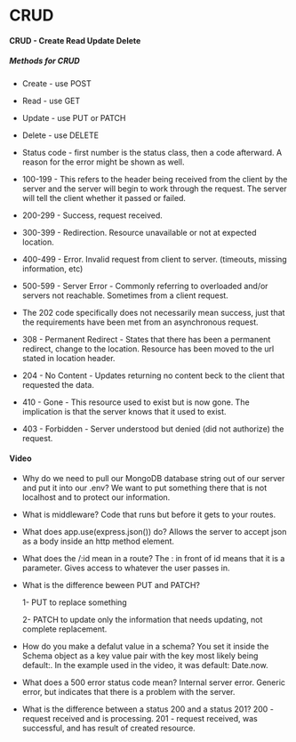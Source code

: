# CRUD

#### CRUD - Create Read Update Delete

##### Methods for CRUD

- Create - use POST

- Read - use GET

- Update - use PUT or PATCH

- Delete - use DELETE

- Status code - first number is the status class, then a code afterward. A reason for the error might be shown as well.

- 100-199 - This refers to the header being received from the client by the server and the server will begin to work through the request. The server will tell the client whether it passed or failed.

- 200-299 - Success, request received.

- 300-399 - Redirection. Resource unavailable or not at expected location.

- 400-499 - Error. Invalid request from client to server. (timeouts, missing information, etc)

- 500-599 - Server Error - Commonly referring to overloaded and/or servers not reachable. Sometimes from a client request.

- The 202 code specifically does not necessarily mean success, just that the requirements have been met from an asynchronous request.

- 308 - Permanent Redirect - States that there has been a permanent redirect, change to the location. Resource has been moved to the url stated in location header.

- 204 - No Content - Updates returning no content beck to the client that requested the data.

- 410 - Gone - This resource used to exist but is now gone. The implication is that the server knows that it used to exist.

- 403 - Forbidden - Server understood but denied (did not authorize) the request.

#### Video

- Why do we need to pull our MongoDB database string out of our server and put it into our .env? We want to put something there that is not localhost and to protect our information.

- What is middleware? Code that runs but before it gets to your routes.

- What does app.use(express.json()) do? Allows the server to accept json as a body inside an http method element.

- What does the /:id mean in a route? The : in front of id means that it is a parameter. Gives access to whatever the user passes in.

- What is the difference beween PUT and PATCH?

  1- PUT to replace something

  2- PATCH to update only the information that needs updating, not complete replacement.

- How do you make a defalut value in a schema?
  You set it inside the Schema object as a key value pair with the key most likely being default:. In the example used in the video, it was default: Date.now.

- What does a 500 error status code mean? Internal server error. Generic error, but indicates that there is a problem with the server.

- What is the difference between a status 200 and a status 201? 200 - request received and is processing. 201 - request received, was successful, and has result of created resource.
